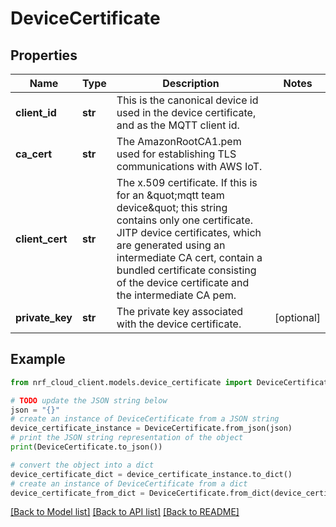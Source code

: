 # DeviceCertificate


## Properties

Name | Type | Description | Notes
------------ | ------------- | ------------- | -------------
**client_id** | **str** | This is the canonical device id used in the device certificate, and as the MQTT client id. | 
**ca_cert** | **str** | The AmazonRootCA1.pem used for establishing TLS communications with AWS IoT. | 
**client_cert** | **str** | The x.509 certificate. If this is for an \&quot;mqtt team device\&quot; this string contains only one certificate. JITP device certificates, which are generated using an intermediate CA cert, contain a bundled certificate consisting of the device certificate and the intermediate CA pem. | 
**private_key** | **str** | The private key associated with the device certificate. | [optional] 

## Example

```python
from nrf_cloud_client.models.device_certificate import DeviceCertificate

# TODO update the JSON string below
json = "{}"
# create an instance of DeviceCertificate from a JSON string
device_certificate_instance = DeviceCertificate.from_json(json)
# print the JSON string representation of the object
print(DeviceCertificate.to_json())

# convert the object into a dict
device_certificate_dict = device_certificate_instance.to_dict()
# create an instance of DeviceCertificate from a dict
device_certificate_from_dict = DeviceCertificate.from_dict(device_certificate_dict)
```
[[Back to Model list]](../README.md#documentation-for-models) [[Back to API list]](../README.md#documentation-for-api-endpoints) [[Back to README]](../README.md)



